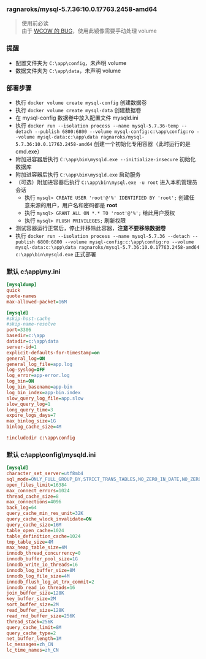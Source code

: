 ### ragnaroks/mysql-5.7.36:10.0.17763.2458-amd64
> 使用前必读  
> 由于 [WCOW 的 BUG](https://www.ragnaroks.site/posts/45/)，使用此镜像需要手动处理 volume  

### 提醒
- 配置文件夹为 `C:\app\config`，未声明 volume
- 数据文件夹为 `C:\app\data`，未声明 volume

### 部署步骤
- 执行 `docker volume create mysql-config` 创建数据卷
- 执行 `docker volume create mysql-data` 创建数据卷
- 在 mysql-config 数据卷中放入配置文件 mysqld.ini
- 执行 `docker run --isolation process --name mysql-5.7.36-temp --detach --publish 6800:6800 --volume mysql-config:c:\app\config:ro --volume mysql-data:c:\app\data ragnaroks/mysql-5.7.36:10.0.17763.2458-amd64` 创建一个初始化专用容器（此时运行的是 cmd.exe）
- 附加进容器后执行 `C:\app\bin\mysqld.exe --initialize-insecure` 初始化数据库
- 附加进容器后执行 `C:\app\bin\mysqld.exe` 启动服务
- （可选）附加进容器后执行 `C:\app\bin\mysql.exe -u root` 进入本机管理员会话
  - 执行 `mysql> CREATE USER 'root'@'%' IDENTIFIED BY 'root';` 创建任意来源的用户，用户名和密码都是 **root**
  - 执行 `mysql> GRANT ALL ON *.* TO 'root'@'%';` 给此用户授权
  - 执行 `mysql> FLUSH PRIVILEGES;` 刷新权限
- 测试容器运行正常后，停止并移除此容器，**注意不要移除数据卷**
- 执行 `docker run --isolation process --name mysql-5.7.36 --detach --publish 6800:6800 --volume mysql-config:c:\app\config:ro --volume mysql-data:c:\app\data ragnaroks/mysql-5.7.36:10.0.17763.2458-amd64 c:\app\bin\mysqld.exe` 正式部署

### 默认 c:\app\my.ini
```ini
[mysqldump]
quick
quote-names
max-allowed-packet=16M

[mysqld]
#skip-host-cache
#skip-name-resolve
port=3306
basedir=c:\app
datadir=c:\app\data
server-id=1
explicit-defaults-for-timestamp=on
general_log=ON
general_log_file=app.log
log-syslog=OFF
log_error=app-error.log
log_bin=ON
log_bin_basename=app-bin
log_bin_index=app-bin.index
slow_query_log_file=app.slow
slow_query_log=1
long_query_time=3
expire_logs_days=7
max_binlog_size=1G
binlog_cache_size=4M

!includedir c:\app\config
```

### 默认 c:\app\config\mysqld.ini
```ini
[mysqld]
character_set_server=utf8mb4
sql_mode=ONLY_FULL_GROUP_BY,STRICT_TRANS_TABLES,NO_ZERO_IN_DATE,NO_ZERO_DATE,ERROR_FOR_DIVISION_BY_ZERO,NO_AUTO_CREATE_USER,NO_ENGINE_SUBSTITUTION
open_files_limit=16384
max_connect_errors=1024
thread_cache_size=8
max_connections=4096
back_log=64
query_cache_min_res_unit=32K
query_cache_wlock_invalidate=ON
query_cache_size=16M
table_open_cache=1024
table_definition_cache=1024
tmp_table_size=4M
max_heap_table_size=4M
innodb_thread_concurrency=0
innodb_buffer_pool_size=1G
innodb_write_io_threads=16
innodb_log_buffer_size=8M
innodb_log_file_size=4M
innodb_flush_log_at_trx_commit=2
innodb_read_io_threads=16
join_buffer_size=128K
key_buffer_size=2M
sort_buffer_size=2M
read_buffer_size=128K
read_rnd_buffer_size=256K
thread_stack=256K
query_cache_limit=8M
query_cache_type=2
net_buffer_length=1M
lc_messages=zh_CN
lc_time_names=zh_CN
```